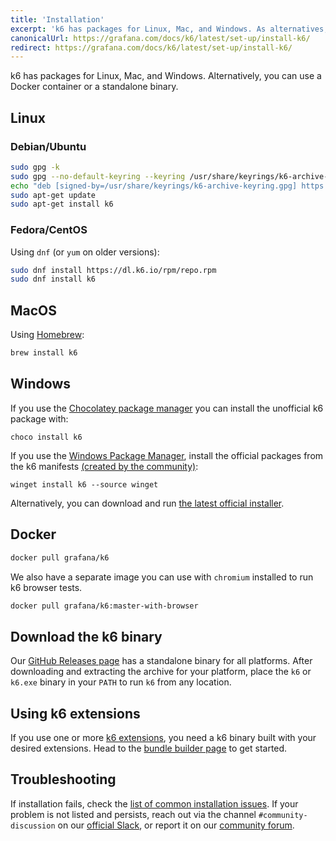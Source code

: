 ```yaml
---
title: 'Installation'
excerpt: 'k6 has packages for Linux, Mac, and Windows. As alternatives, you can also using a Docker container or a standalone binary.'
canonicalUrl: https://grafana.com/docs/k6/latest/set-up/install-k6/
redirect: https://grafana.com/docs/k6/latest/set-up/install-k6/
---
```


k6 has packages for Linux, Mac, and Windows. Alternatively, you can use a Docker container or a standalone binary.

## Linux

### Debian/Ubuntu

```bash
sudo gpg -k
sudo gpg --no-default-keyring --keyring /usr/share/keyrings/k6-archive-keyring.gpg --keyserver hkp://keyserver.ubuntu.com:80 --recv-keys C5AD17C747E3415A3642D57D77C6C491D6AC1D69
echo "deb [signed-by=/usr/share/keyrings/k6-archive-keyring.gpg] https://dl.k6.io/deb stable main" | sudo tee /etc/apt/sources.list.d/k6.list
sudo apt-get update
sudo apt-get install k6
```

### Fedora/CentOS

Using `dnf` (or `yum` on older versions):

```bash
sudo dnf install https://dl.k6.io/rpm/repo.rpm
sudo dnf install k6
```

## MacOS

Using [Homebrew](https://brew.sh/):

```bash
brew install k6
```

## Windows

If you use the [Chocolatey package manager](https://chocolatey.org/) you can install the unofficial k6 package with:

```
choco install k6
```

If you use the [Windows Package Manager](https://github.com/microsoft/winget-cli), install the official packages from the k6 manifests [(created by the community)](https://github.com/microsoft/winget-pkgs/tree/master/manifests/k/k6/k6):

```
winget install k6 --source winget
```

Alternatively, you can download and run [the latest official installer](https://dl.k6.io/msi/k6-latest-amd64.msi).

## Docker

```bash
docker pull grafana/k6
```

We also have a separate image you can use with `chromium` installed to run k6 browser tests.

```bash
docker pull grafana/k6:master-with-browser
```

## Download the k6 binary

Our [GitHub Releases page](https://github.com/grafana/k6/releases) has a standalone binary for all platforms. After downloading and extracting the archive for your platform, place the `k6` or `k6.exe` binary in your `PATH` to run `k6` from any location.

## Using k6 extensions

If you use one or more [k6 extensions](/extensions), you need a k6 binary built with your desired extensions.
Head to the [bundle builder page](/extensions/get-started/bundle/) to get started.

## Troubleshooting

If installation fails, check the [list of common installation issues](/get-started/installation/troubleshooting/).
If your problem is not listed and persists, reach out via the channel `#community-discussion` on our [official Slack](https://k6io.slack.com/), or report it on our [community forum](https://community.grafana.com/).
